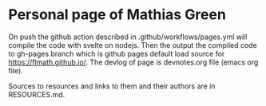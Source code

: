 # Personal page of Mathias Green

On push the github action described in .github/workflows/pages.yml will compile the code with svelte on nodejs. 
Then the output the compiled code to gh-pages branch which is github pages default load source for https://flmath.github.io/.
The devlog of page is devnotes.org file (emacs org file).

Sources to resources and links to them and their authors are in RESOURCES.md.

